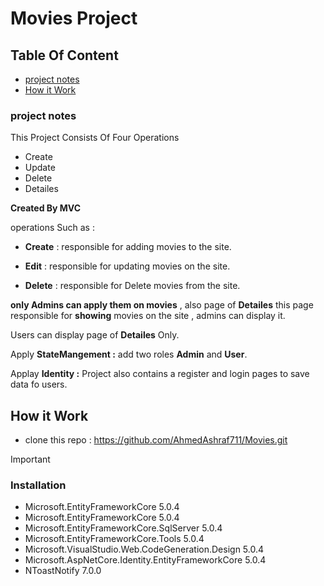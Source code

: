 # Movies Project
## Table Of Content
* [project notes](https://github.com/AhmedAshraf711/Movies/blob/master/README.md#project-notes)
* [How it Work](https://github.com/AhmedAshraf711/Movies/blob/master/README.md#how-it-work)

### project notes
This Project Consists Of Four Operations 
- Create 
- Update 
- Delete
- Detailes

**Created By MVC**

 operations Such as :
 
 - **Create** : responsible for adding movies to the site.
 
 - **Edit**   : responsible for updating movies on the site.
 
 - **Delete** : responsible for Delete movies from the site.
 
 **only Admins can apply them on movies** ,  also page of  **Detailes**  this page  responsible for **showing**  movies on the site , admins can display it.

 Users can display page of **Detailes** Only.


Apply **StateMangement :** add two roles **Admin** and **User**.


Applay **Identity :** Project also contains a register and login pages to save data fo users. 

 
 ## How it Work 
 - clone this repo : https://github.com/AhmedAshraf711/Movies.git


> [!IMPORTANT]
>  ### Installation
>  - Microsoft.EntityFrameworkCore 5.0.4
>  - Microsoft.EntityFrameworkCore 5.0.4
>  - Microsoft.EntityFrameworkCore.SqlServer 5.0.4
>  - Microsoft.EntityFrameworkCore.Tools 5.0.4
>  - Microsoft.VisualStudio.Web.CodeGeneration.Design 5.0.4
>  - Microsoft.AspNetCore.Identity.EntityFrameworkCore 5.0.4
>  - NToastNotify 7.0.0


